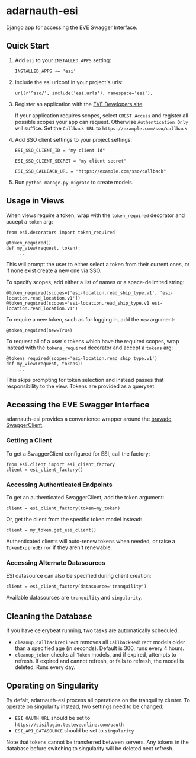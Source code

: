 # adarnauth-esi
Django app for accessing the EVE Swagger Interface.

## Quick Start

1. Add `esi` to your `INSTALLED_APPS` setting:

   `INSTALLED_APPS += 'esi'`

2. Include the esi urlconf in your project's urls:

    `url(r'^sso/', include('esi.urls'), namespace='esi'),`

3. Register an application with the [EVE Developers site](https://developers.eveonline.com/applications)

    If your application requires scopes, select `CREST Access` and register all possible scopes your app can request. Otherwise `Authentication Only` will suffice.
    Set the `Callback URL` to `https://example.com/sso/callback`

4. Add SSO client settings to your project settings:

    `ESI_SSO_CLIENT_ID = "my client id"`
    
    `ESI_SSO_CLIENT_SECRET = "my client secret"`
    
    `ESI_SSO_CALLBACK_URL = "https://example.com/sso/callback"`
    

5. Run `python manage.py migrate` to create models.

## Usage in Views

When views require a token, wrap with the `token_required` decorator and accept a `token` arg:

    from esi.decorators import token_required

    @token_required()
    def my_view(request, token):
        ...

This will prompt the user to either select a token from their current ones, or if none exist create a new one via SSO.

To specify scopes, add either a list of names or a space-delimited string:

    @token_required(scopes=['esi-location.read_ship_type.v1', 'esi-location.read_location.v1'])
    @token_required(scopes='esi-location.read_ship_type.v1 esi-location.read_location.v1')

To require a new token, such as for logging in, add the `new` argument:

    @token_required(new=True)

To request all of a user's tokens which have the required scopes, wrap instead with the `tokens_required` decorator and accept a `tokens` arg:

    @tokens_required(scopes='esi-location.read_ship_type.v1')
    def my_view(request, tokens):
        ...

This skips prompting for token selection and instead passes that responsibility to the view. Tokens are provided as a queryset.

## Accessing the EVE Swagger Interface

adarnauth-esi provides a convenience wrapper around the [bravado SwaggerClient](https://github.com/Yelp/bravado).

### Getting a Client

To get a SwaggerClient configured for ESI, call the factory:

    from esi.client import esi_client_factory
    client = esi_client_factory()

### Accessing Authenticated Endpoints
 
To get an authenticated SwaggerClient, add the token argument:

    client = esi_client_factory(token=my_token)

Or, get the client from the specific token model instead:

    client = my_token.get_esi_client()
Authenticated clients will auto-renew tokens when needed, or raise a `TokenExpiredError` if they aren't renewable.

### Accessing Alternate Datasources
 
ESI datasource can also be specified during client creation:
 
    client = esi_client_factory(datasource='tranquility')
 
Available datasources are `tranquility` and `singularity`.

## Cleaning the Database

If you have celerybeat running, two tasks are automatically scheduled:
 - `cleanup_callbackredirect` removes all `CallbackRedirect` models older than a specified age (in seconds). Default is 300, runs every 4 hours.
 - `cleanup_token` checks all `Token` models, and if expired, attempts to refresh. If expired and cannot refresh, or fails to refresh, the model is deleted. Runs every day.

## Operating on Singularity
 By defalt, adarnauth-esi process all operations on the tranquility cluster. To operate on singularity instead, two settings need to be changed:
  - `ESI_OAUTH_URL` should be set to `https://sisilogin.testeveonline.com/oauth`
  - `ESI_API_DATASOURCE` should be set to `singularity`
  
  Note that tokens cannot be transferred between servers. Any tokens in the database befure switching to singularity will be deleted next refresh.
